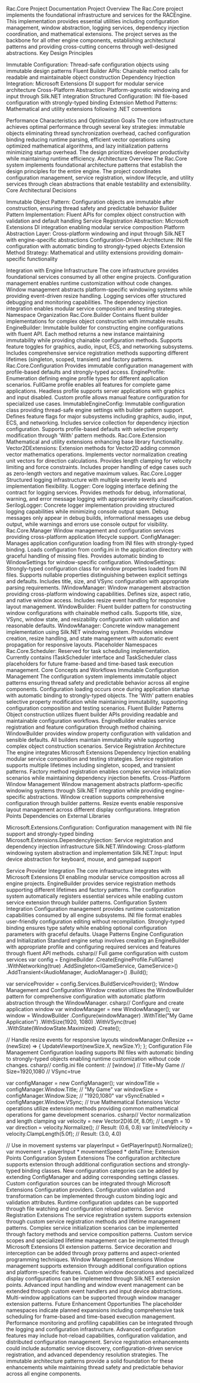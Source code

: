 Rac.Core Project Documentation
Project Overview
The Rac.Core project implements the foundational infrastructure and services for the RACEngine. This implementation provides essential utilities including configuration management, window abstraction, logging services, dependency injection coordination, and mathematical extensions. The project serves as the backbone for all other engine components, establishing architectural patterns and providing cross-cutting concerns through well-designed abstractions.
Key Design Principles

Immutable Configuration: Thread-safe configuration objects using immutable design patterns
Fluent Builder APIs: Chainable method calls for readable and maintainable object construction
Dependency Injection Integration: Microsoft Extensions DI support for modular service architecture
Cross-Platform Abstraction: Platform-agnostic windowing and input through Silk.NET integration
Structured Configuration: INI file-based configuration with strongly-typed binding
Extension Method Patterns: Mathematical and utility extensions following .NET conventions

Performance Characteristics and Optimization Goals
The core infrastructure achieves optimal performance through several key strategies: immutable objects eliminating thread synchronization overhead, cached configuration binding reducing runtime parsing, efficient vector operations using optimized mathematical algorithms, and lazy initialization patterns minimizing startup overhead. The design prioritizes developer productivity while maintaining runtime efficiency.
Architecture Overview
The Rac.Core system implements foundational architecture patterns that establish the design principles for the entire engine. The project coordinates configuration management, service registration, window lifecycle, and utility services through clean abstractions that enable testability and extensibility.
Core Architectural Decisions

Immutable Object Pattern: Configuration objects are immutable after construction, ensuring thread safety and predictable behavior
Builder Pattern Implementation: Fluent APIs for complex object construction with validation and default handling
Service Registration Abstraction: Microsoft Extensions DI integration enabling modular service composition
Platform Abstraction Layer: Cross-platform windowing and input through Silk.NET with engine-specific abstractions
Configuration-Driven Architecture: INI file configuration with automatic binding to strongly-typed objects
Extension Method Strategy: Mathematical and utility extensions providing domain-specific functionality

Integration with Engine Infrastructure
The core infrastructure provides foundational services consumed by all other engine projects. Configuration management enables runtime customization without code changes. Window management abstracts platform-specific windowing systems while providing event-driven resize handling. Logging services offer structured debugging and monitoring capabilities. The dependency injection integration enables modular service composition and testing strategies.
Namespace Organization
Rac.Core.Builder
Contains fluent builder implementations for complex object construction with immutable results.
EngineBuilder: Immutable builder for constructing engine configurations with fluent API. Each method returns a new instance maintaining immutability while providing chainable configuration methods. Supports feature toggles for graphics, audio, input, ECS, and networking subsystems. Includes comprehensive service registration methods supporting different lifetimes (singleton, scoped, transient) and factory patterns.
Rac.Core.Configuration
Provides immutable configuration management with profile-based defaults and strongly-typed access.
EngineProfile: Enumeration defining engine profile types for different application scenarios. FullGame profile enables all features for complete game applications. Headless profile supports server applications with graphics and input disabled. Custom profile allows manual feature configuration for specialized use cases.
ImmutableEngineConfig: Immutable configuration class providing thread-safe engine settings with builder pattern support. Defines feature flags for major subsystems including graphics, audio, input, ECS, and networking. Includes service collection for dependency injection configuration. Supports profile-based defaults with selective property modification through 'With' pattern methods.
Rac.Core.Extension
Mathematical and utility extensions enhancing base library functionality.
Vector2DExtensions: Extension methods for Vector2D<float> adding common vector mathematics operations. Implements vector normalization creating unit vectors for direction calculations. Provides length clamping for velocity limiting and force constraints. Includes proper handling of edge cases such as zero-length vectors and negative maximum values.
Rac.Core.Logger
Structured logging infrastructure with multiple severity levels and implementation flexibility.
ILogger: Core logging interface defining the contract for logging services. Provides methods for debug, informational, warning, and error message logging with appropriate severity classification.
SerilogLogger: Concrete logger implementation providing structured logging capabilities while minimizing console output spam. Debug messages only appear in debug builds, informational messages use debug output, while warnings and errors use console output for visibility.
Rac.Core.Manager
Window management and configuration services providing cross-platform application lifecycle support.
ConfigManager: Manages application configuration loading from INI files with strongly-typed binding. Loads configuration from config.ini in the application directory with graceful handling of missing files. Provides automatic binding to WindowSettings for window-specific configuration.
WindowSettings: Strongly-typed configuration class for window properties loaded from INI files. Supports nullable properties distinguishing between explicit settings and defaults. Includes title, size, and VSync configuration with appropriate parsing requirements.
IWindowManager: Window management abstraction providing cross-platform windowing capabilities. Defines size, aspect ratio, and native window access. Includes resize event handling for responsive layout management.
WindowBuilder: Fluent builder pattern for constructing window configurations with chainable method calls. Supports title, size, VSync, window state, and resizability configuration with validation and reasonable defaults.
WindowManager: Concrete window management implementation using Silk.NET windowing system. Provides window creation, resize handling, and state management with automatic event propagation for responsive layouts.
Placeholder Namespaces
Rac.Core.Scheduler: Reserved for task scheduling implementation. Currently contains ITaskScheduler interface and TaskScheduler class placeholders for future frame-based and time-based task execution management.
Core Concepts and Workflows
Immutable Configuration Management
The configuration system implements immutable object patterns ensuring thread safety and predictable behavior across all engine components. Configuration loading occurs once during application startup with automatic binding to strongly-typed objects. The 'With' pattern enables selective property modification while maintaining immutability, supporting configuration composition and testing scenarios.
Fluent Builder Patterns
Object construction utilizes fluent builder APIs providing readable and maintainable configuration workflows. EngineBuilder enables service registration and feature configuration through method chaining. WindowBuilder provides window property configuration with validation and sensible defaults. All builders maintain immutability while supporting complex object construction scenarios.
Service Registration Architecture
The engine integrates Microsoft Extensions Dependency Injection enabling modular service composition and testing strategies. Service registration supports multiple lifetimes including singleton, scoped, and transient patterns. Factory method registration enables complex service initialization scenarios while maintaining dependency injection benefits.
Cross-Platform Window Management
Window management abstracts platform-specific windowing systems through Silk.NET integration while providing engine-specific abstractions. Window creation supports comprehensive configuration through builder patterns. Resize events enable responsive layout management across different display configurations.
Integration Points
Dependencies on External Libraries

Microsoft.Extensions.Configuration: Configuration management with INI file support and strongly-typed binding
Microsoft.Extensions.DependencyInjection: Service registration and dependency injection infrastructure
Silk.NET.Windowing: Cross-platform windowing system abstraction and implementation
Silk.NET.Input: Input device abstraction for keyboard, mouse, and gamepad support

Service Provider Integration
The core infrastructure integrates with Microsoft Extensions DI enabling modular service composition across all engine projects. EngineBuilder provides service registration methods supporting different lifetimes and factory patterns. The configuration system automatically registers essential services while enabling custom service extension through builder patterns.
Configuration System Integration
Configuration management provides runtime customization capabilities consumed by all engine subsystems. INI file format enables user-friendly configuration editing without recompilation. Strongly-typed binding ensures type safety while enabling optional configuration parameters with graceful defaults.
Usage Patterns
Engine Configuration and Initialization
Standard engine setup involves creating an EngineBuilder with appropriate profile and configuring required services and features through fluent API methods.
csharp// Full game configuration with custom services
var config = EngineBuilder
.Create(EngineProfile.FullGame)
.WithNetworking(true)
.AddSingleton<IGameService, GameService>()
.AddTransient<IAudioManager, AudioManager>()
.Build();

var serviceProvider = config.Services.BuildServiceProvider();
Window Management and Configuration
Window creation utilizes the WindowBuilder pattern for comprehensive configuration with automatic platform abstraction through the WindowManager.
csharp// Configure and create application window
var windowManager = new WindowManager();
var window = WindowBuilder
.Configure(windowManager)
.WithTitle("My Game Application")
.WithSize(1920, 1080)
.WithVSync(true)
.WithState(WindowState.Maximized)
.Create();

// Handle resize events for responsive layouts
windowManager.OnResize += (newSize) => {
UpdateViewport(newSize.X, newSize.Y);
};
Configuration File Management
Configuration loading supports INI files with automatic binding to strongly-typed objects enabling runtime customization without code changes.
csharp// config.ini file content:
// [window]
// Title=My Game
// Size=1920,1080
// VSync=true

var configManager = new ConfigManager();
var windowTitle = configManager.Window.Title;    // "My Game"
var windowSize = configManager.Window.Size;      // "1920,1080"
var vSyncEnabled = configManager.Window.VSync;   // true
Mathematical Extensions
Vector operations utilize extension methods providing common mathematical operations for game development scenarios.
csharp// Vector normalization and length clamping
var velocity = new Vector2D<float>(6.0f, 8.0f);     // Length = 10
var direction = velocity.Normalize();                 // Result: (0.6, 0.8)
var limitedVelocity = velocity.ClampLength(5.0f);    // Result: (3.0, 4.0)

// Use in movement systems
var playerInput = GetPlayerInput().Normalize();
var movement = playerInput * movementSpeed * deltaTime;
Extension Points
Configuration System Extensions
The configuration architecture supports extension through additional configuration sections and strongly-typed binding classes. New configuration categories can be added by extending ConfigManager and adding corresponding settings classes. Custom configuration sources can be integrated through Microsoft Extensions Configuration providers.
Configuration validation and transformation can be implemented through custom binding logic and validation attributes. Runtime configuration updates can be supported through file watching and configuration reload patterns.
Service Registration Extensions
The service registration system supports extension through custom service registration methods and lifetime management patterns. Complex service initialization scenarios can be implemented through factory methods and service composition patterns.
Custom service scopes and specialized lifetime management can be implemented through Microsoft Extensions DI extension patterns. Service decoration and interception can be added through proxy patterns and aspect-oriented programming techniques.
Window Management Extensions
Window management supports extension through additional configuration options and platform-specific features. Custom window decorations and specialized display configurations can be implemented through Silk.NET extension points.
Advanced input handling and window event management can be extended through custom event handlers and input device abstractions. Multi-window applications can be supported through window manager extension patterns.
Future Enhancement Opportunities
The placeholder namespaces indicate planned expansions including comprehensive task scheduling for frame-based and time-based execution management. Performance monitoring and profiling capabilities can be integrated through the logging and configuration infrastructure.
Advanced configuration features may include hot-reload capabilities, configuration validation, and distributed configuration management. Service registration enhancements could include automatic service discovery, configuration-driven service registration, and advanced dependency resolution strategies.
The immutable architecture patterns provide a solid foundation for these enhancements while maintaining thread safety and predictable behavior across all engine components.
